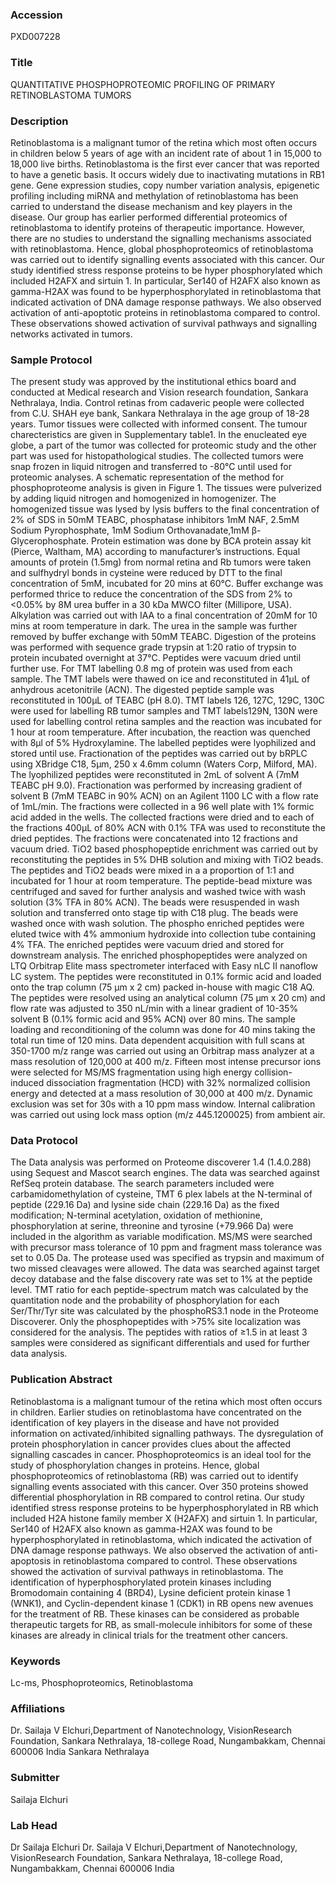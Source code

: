 ### Accession
PXD007228

### Title
QUANTITATIVE PHOSPHOPROTEOMIC PROFILING OF PRIMARY RETINOBLASTOMA TUMORS

### Description
Retinoblastoma is a malignant tumor of the retina which most often occurs in children below 5 years of age with an incident rate of about 1 in 15,000 to 18,000 live births. Retinoblastoma is the first ever cancer that was reported to have a genetic basis. It occurs widely due to inactivating mutations in RB1 gene. Gene expression studies, copy number variation analysis, epigenetic profiling including miRNA and methylation of retinoblastoma has been carried to understand the disease mechanism and key players in the disease. Our group has earlier performed differential proteomics of retinoblastoma to identify proteins of therapeutic importance. However, there are no studies to understand the signalling mechanisms associated with retinoblastoma. Hence, global phosphoproteomics of retinoblastoma was carried out to identify signalling events associated with this cancer. Our study identified stress response proteins to be hyper phosphorylated which included H2AFX and sirtuin 1. In particular, Ser140 of H2AFX also known as gamma-H2AX was found to be hyperphosphorylated in retinoblastoma that indicated activation of DNA damage response pathways. We also observed activation of anti-apoptotic proteins in retinoblastoma compared to control. These observations showed activation of survival pathways and signalling networks activated in tumors.

### Sample Protocol
The present study was approved by the institutional ethics board and conducted at Medical research and Vision research foundation, Sankara Nethralaya, India. Control retinas from cadaveric people were collected from C.U. SHAH eye bank, Sankara Nethralaya in the age group of 18-28 years. Tumor tissues were collected with informed consent.  The tumour charecteristics are given in Supplementary table1. In the enucleated eye globe, a part of the tumor was collected for proteomic study and the other part was used for histopathological studies. The collected tumors were snap frozen in liquid nitrogen and transferred to -80°C until used for proteomic analyses.  A schematic representation of the method for phosphoproteome analysis is given in Figure 1. The tissues were pulverized by adding liquid nitrogen and homogenized in homogenizer. The homogenized tissue was lysed by lysis buffers to the final concentration of 2% of SDS in 50mM TEABC, phosphatase inhibitors 1mM NAF, 2.5mM Sodium Pyrophosphate, 1mM Sodium Orthovanadate,1mM β-Glycerophosphate.  Protein estimation was done by BCA protein assay kit (Pierce, Waltham, MA) according to manufacturer’s instructions. Equal amounts of protein (1.5mg) from normal retina and Rb tumors were taken and sulfhydryl bonds in cysteine were reduced by DTT to the final concentration of 5mM, incubated for 20 mins at 60°C. Buffer exchange was performed thrice to reduce the concentration of the SDS from 2% to <0.05% by 8M urea buffer in a 30 kDa MWCO filter (Millipore, USA). Alkylation was carried out with IAA to a final concentration of 20mM for 10 mins at room temperature in dark. The urea in the sample was further removed by buffer exchange with 50mM TEABC. Digestion of the proteins was performed with sequence grade trypsin at 1:20 ratio of trypsin to protein incubated overnight at 37°C. Peptides were vacuum dried until further use. For TMT labelling 0.8 mg of protein was used from each sample. The TMT labels were thawed on ice and reconstituted in 41µL of anhydrous acetonitrile (ACN). The digested peptide sample was reconstituted in 100µL of TEABC (pH 8.0). TMT labels 126, 127C, 129C, 130C were used for labelling RB tumor samples and TMT labels129N, 130N were used for labelling control retina samples and the reaction was incubated for 1 hour at room temperature. After incubation, the reaction was quenched with 8µl of 5% Hydroxylamine. The labelled peptides were lyophilized and stored until use.  Fractionation of the peptides was carried out by bRPLC using XBridge C18, 5µm, 250 x 4.6mm column (Waters Corp, Milford, MA). The lyophilized peptides were reconstituted in 2mL of solvent A (7mM TEABC pH 9.0). Fractionation was performed by increasing gradient of solvent B (7mM TEABC in 90% ACN) on an Agilent 1100 LC with a flow rate of 1mL/min. The fractions were collected in a 96 well plate with 1% formic acid added in the wells. The collected fractions were dried and to each of the fractions 400µL of 80% ACN with 0.1% TFA was used to reconstitute the dried peptides. The fractions were concatenated into 12 fractions and vacuum dried. TiO2 based phosphopeptide enrichment was carried out by reconstituting the peptides in 5% DHB solution and mixing with TiO2 beads. The peptides and TiO2 beads were mixed in a  a proportion of 1:1 and incubated for 1 hour at room temperature. The peptide-bead mixture was centrifuged and saved for further analysis and washed twice with wash solution (3% TFA in 80% ACN). The beads were resuspended in wash solution and transferred onto stage tip with C18 plug. The beads were washed once with wash solution. The phospho enriched peptides were eluted twice with 4% ammonium hydroxide into collection tube containing 4% TFA. The enriched peptides were vacuum dried and stored for downstream analysis. The enriched phosphopeptides were analyzed on LTQ Orbitrap Elite mass spectrometer interfaced with Easy nLC II nanoflow LC system. The peptides were reconstituted in 0.1% formic acid and loaded onto the trap column (75 µm x 2 cm) packed in-house with magic C18 AQ. The peptides were resolved using an analytical column (75 µm x 20 cm) and flow rate was adjusted to 350 nL/min with a linear gradient of 10-35% solvent B (0.1% formic acid and 95% ACN) over 80 mins. The sample loading and reconditioning of the column was done for 40 mins taking the total run time of 120 mins. Data dependent acquisition with full scans at 350-1700 m/z range was carried out using an Orbitrap mass analyzer at a mass resolution of 120,000 at 400 m/z. Fifteen most intense precursor ions were selected for MS/MS fragmentation using high energy collision- induced dissociation fragmentation (HCD) with 32% normalized collision energy and detected at a mass resolution of 30,000 at 400 m/z. Dynamic exclusion was set for 30s with a 10 ppm mass window. Internal calibration was carried out using lock mass option (m/z 445.1200025) from ambient air.

### Data Protocol
The Data analysis was performed on Proteome discoverer 1.4 (1.4.0.288) using Sequest and Mascot search engines. The data was searched against RefSeq protein database. The search parameters included were carbamidomethylation of cysteine, TMT 6 plex labels at the N-terminal of peptide (229.16 Da) and lysine side chain (229.16 Da) as the fixed modification; N-terminal acetylation, oxidation of methionine, phosphorylation at serine, threonine and tyrosine (+79.966 Da) were included in the algorithm as variable modification. MS/MS were searched with precursor mass tolerance of 10 ppm and fragment mass tolerance was set to 0.05 Da. The protease used was specified as trypsin and maximum of two missed cleavages were allowed. The data was searched against target decoy database and the false discovery rate was set to 1% at the peptide level. TMT ratio for each peptide-spectrum match was calculated by the quantitation node and the probability of phosphorylation for each Ser/Thr/Tyr site was calculated by the phosphoRS3.1 node in the Proteome Discoverer. Only the phosphopeptides with >75% site localization was considered for the analysis. The peptides with ratios of ≥1.5 in at least 3 samples were considered as significant differentials and used for further data analysis.

### Publication Abstract
Retinoblastoma is a malignant tumour of the retina which most often occurs in children. Earlier studies on retinoblastoma have concentrated on the identification of key players in the disease and have not provided information on activated/inhibited signalling pathways. The dysregulation of protein phosphorylation in cancer provides clues about the affected signalling cascades in cancer. Phosphoproteomics is an ideal tool for the study of phosphorylation changes in proteins. Hence, global phosphoproteomics of retinoblastoma (RB) was carried out to identify signalling events associated with this cancer. Over 350 proteins showed differential phosphorylation in RB compared to control retina. Our study identified stress response proteins to be hyperphosphorylated in RB which included H2A histone family member X (H2AFX) and sirtuin 1. In particular, Ser140 of H2AFX also known as gamma-H2AX was found to be hyperphosphorylated in retinoblastoma, which indicated the activation of DNA damage response pathways. We also observed the activation of anti-apoptosis in retinoblastoma compared to control. These observations showed the activation of survival pathways in retinoblastoma. The identification of hyperphosphorylated protein kinases including Bromodomain containing 4 (BRD4), Lysine deficient protein kinase 1 (WNK1), and Cyclin-dependent kinase 1 (CDK1) in RB opens new avenues for the treatment of RB. These kinases can be considered as probable therapeutic targets for RB, as small-molecule inhibitors for some of these kinases are already in clinical trials for the treatment other cancers.

### Keywords
Lc-ms, Phosphoproteomics, Retinoblastoma

### Affiliations
Dr. Sailaja V Elchuri,Department of Nanotechnology, VisionResearch Foundation, Sankara Nethralaya, 18-college Road, Nungambakkam, Chennai 600006 India
Sankara Nethralaya

### Submitter
Sailaja Elchuri

### Lab Head
Dr Sailaja Elchuri
Dr. Sailaja V Elchuri,Department of Nanotechnology, VisionResearch Foundation, Sankara Nethralaya, 18-college Road, Nungambakkam, Chennai 600006 India


